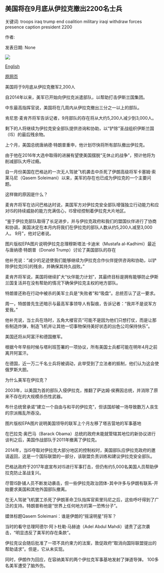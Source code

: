 ## 美国将在9月底从伊拉克撤出2200名士兵

关键词: troops iraq trump end coalition military iraqi withdraw forces presence caption president 2200

作者: 

发表日期: None

![](https://ichef.bbci.co.uk/news/1024/branded_news/1322B/production/_114297387_mediaitem114297386.jpg)

[English](US%20to%20withdraw%202%2C200%20troops%20from%20Iraq%20by%20end%20of%20September.md)

[原网页](https://www.bbc.com/news/world-middle-east-54085129)

美国将于9月底从伊拉克撤军2,200人

自2014年以来，美军已开始向伊拉克派遣部队，以帮助打击伊斯兰国集团。

中东最高指挥官说，美国将在几周内从伊拉克撤出三分之一以上的部队。

肯尼思·麦肯齐将军告诉记者，9月部队的存在将从大约5,200人减少到3,000人。

剩下的人将继续为伊拉克安全部队提供咨询和协助，以“铲除”圣战组织伊斯兰国（IS）的最后残余物。

上个月，美国总统唐纳德·特朗普重申，他计划尽快将所有部队撤出伊拉克。

由于他在2016年大选中取得的进展有望使美国摆脱“无休止的战争”，预计他将为削减部队大呼过瘾。

自一月份美国在巴格达的一次无人驾驶飞机袭击中杀死了伊朗高级将军卡塞姆·索莱马尼（Qasem Soleimani）以来，美军的存在也已成为伊拉克的一个主要问题。

这样做的原因是什么？

麦肯齐将军在访问巴格达时说，美国军方对伊拉克安全部队增强独立行动能力和应对IS的持续威胁的能力充满信心，IS曾经控制着伊拉克大片地区。

“鉴于伊拉克部队取得了长足进步，并与伊拉克政府和我们的盟国伙伴进行了协商和协调，美国决定在本月内将我们在伊拉克的部队人数从约5,200人减至3,000人。 9月”，他对记者说。

图片版权EPA图片说明伊拉克总理穆斯塔法·卡迪米（Mustafa al-Kadhimi）最近与唐纳德·特朗普（Donald Trump）讨论了美国部队的存在

他补充说：“减少的足迹使我们能够继续为伊拉克合作伙伴提供咨询和协助，以铲除伊拉克[IS]的残余，并确保其持久战败。”

麦肯齐将军说，美国将继续扩大“伙伴能力计划”，其最终目标是拥有能够防止伊斯兰国复活并在没有帮助的情况下确保伊拉克主权的地方部队。

特朗普还称在行动中被杀的美军士兵是“失败者”和“吸盘”。总统否认了这一要求。

周一，特朗​​普先生还暗示与最高军事领导人有裂痕，告诉记者：“我并不是说军方爱我。”

他补充说，当士兵在场时，五角大楼官员“可能不是因为他们只想打仗，而是让那些制造炸弹，制造飞机并让其他一切事物保持美好状态的出色公司保持快乐”。

美国还将从阿富汗和德国撤军。

根据今年早些时候与塔利班签署的一项协议，所有美国士兵都可能在明年4月之前离开阿富汗。

在德国，近一万二千名士兵将被调动，此举受到了立法者的抵制，他们认为这会使俄罗斯大胆。

为什么美军在伊拉克？

2003年，以美国为首的部队入侵伊拉克，推翻了萨达姆·侯赛因总统，并消除了原来不存在的大规模杀伤性武器。

布什总统曾承诺“建立一个自由与和平的伊拉克”，但该国却被一场导致数万人丧生的宗派叛乱所吞没。

图片版权EPA图片说明美国领导的联军上个月左移了塔吉营地的军事基地

在巴拉克·奥巴马（Barack Obama）总统的政府未能就管辖其地位的新协议进行谈判之后，美国作战部队于2011年撤离了伊拉克。

2014年，当IS夺取对伊拉克大部分地区的控制权时，美国部队应伊拉克政府的邀请返回，这是一个国际联盟的一部分，该联盟负责训练和建议伊拉克安全部队。

巴格达政府于2017年底宣布对IS进行军事打击，但仍有约5,000名美国人员帮助伊拉克防止圣战复兴。

尽管IS卧铺人员不断发动袭击，但一些伊拉克政治团体-其中许多与伊朗有联系-开始要求美国和其他外国部队撤离。

在无人驾驶飞机罢工杀死了伊朗革命卫队指挥官索里玛尼之后，这些呼吁得到了广泛的支持。特朗普称他是“世界上任何地方的第一恐怖分子”。

媒体标题Qasem Soleimani：谁是伊朗的“摇滚明星”将军？

当时的看守总理阿德尔·阿卜杜勒·马赫迪（Adel Abdul Mahdi）谴责了这次袭击，“明显违反了美军的存在条款”。

伊拉克议会随后批准了一项不具约束力的法案，敦促政府“取消向国际联盟提出的帮助请求”。但是，它从未实现。

同时，伊朗作为回应，在容纳美军的两个伊拉克军事基地发射了弹道导弹。 100多名美军遭受了脑外伤。